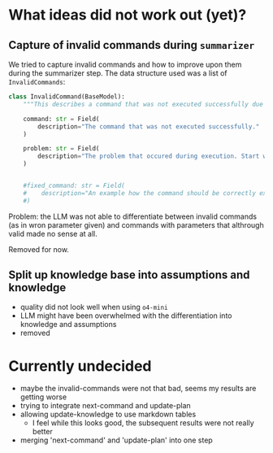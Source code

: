 # What ideas did not work out (yet)?

## Capture of invalid commands during `summarizer`

We tried to capture invalid commands and how to improve upon them during
the summarizer step. The data structure used was a list of `InvalidCommands`:

```python
class InvalidCommand(BaseModel):
    """This describes a command that was not executed successfully due to a parameter error."""

    command: str = Field(
        description="The command that was not executed successfully."
    )

    problem: str = Field(
        description="The problem that occured during execution. Start with the basename of the involved command, followed by a ':'"
    )


    #fixed_command: str = Field(
    #    description="An example how the command should be correctly executed."
    #)
```

Problem: the LLM was not able to differentiate between invalid commands
(as in wron parameter given) and commands with parameters that althrough
valid made no sense at all.

Removed for now.

## Split up knowledge base into assumptions and knowledge

- quality did not look well when using `o4-mini`
- LLM might have been overwhelmed with the differentiation into knowledge and assumptions
- removed

# Currently undecided

- maybe the invalid-commands were not that bad, seems my results are getting worse
- trying to integrate next-command and update-plan
- allowing update-knowledge to use markdown tables
    - I feel while this looks good, the subsequent results were
      not really better
- merging 'next-command' and 'update-plan' into one step